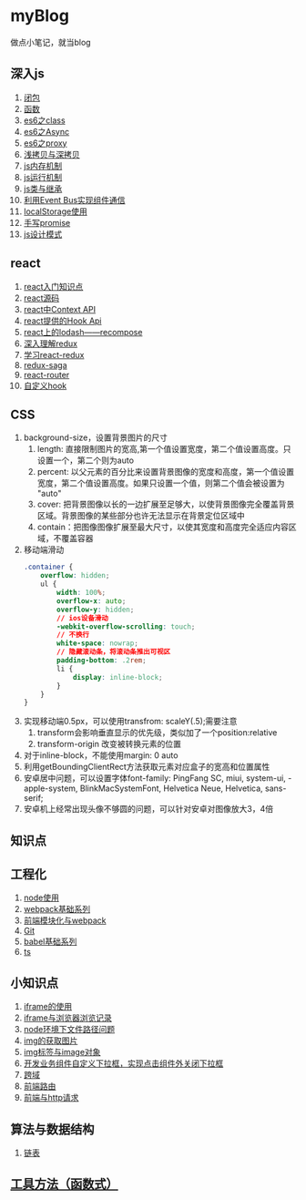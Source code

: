 # myBlog
做点小笔记，就当blog

## 深入js
1. [闭包](./js/bibao)
1. [函数](./js/function)
1. [es6之class](./js/class)
1. [es6之Async](./js/async)
1. [es6之proxy](./js/proxy)
1. [浅拷贝与深拷贝](./js/clone)
1. [js内存机制](./js/memory)
1. [js运行机制](./js/run)
1. [js类与继承](./js/instance)
1. [利用Event Bus实现组件通信](./js/event)
1. [localStorage使用](./js/localStorage)
1. [手写promise](./js/promise)
1. [js设计模式](./js/pattern)

## react
1. [react入门知识点](./react/react)
1. [react源码](./react/yuanma)
1. [react中Context API](./react/context)
1. [react提供的Hook Api](./react/hook)
1. [react上的lodash——recompose](./react/recompose)
1. [深入理解redux](./react/redux)
1. [学习react-redux](./react/react-redux)
1. [redux-saga](./react/saga)
1. [react-router](./react/router)
1. [自定义hook](./react/hook2)

## CSS
1. background-size，设置背景图片的尺寸
    1. length: 直接限制图片的宽高,第一个值设置宽度，第二个值设置高度。只设置一个，第二个则为auto
    1. percent: 以父元素的百分比来设置背景图像的宽度和高度，第一个值设置宽度，第二个值设置高度。如果只设置一个值，则第二个值会被设置为 "auto"
    1. cover: 把背景图像以长的一边扩展至足够大，以使背景图像完全覆盖背景区域。背景图像的某些部分也许无法显示在背景定位区域中
    1. contain：把图像图像扩展至最大尺寸，以使其宽度和高度完全适应内容区域，不覆盖容器
1. 移动端滑动
    ```css
    .container {
        overflow: hidden;
        ul {
            width: 100%;
            overflow-x: auto;
            overflow-y: hidden;
            // ios设备滑动
            -webkit-overflow-scrolling: touch;
            // 不换行
            white-space: nowrap;
            // 隐藏滚动条，将滚动条推出可视区
            padding-bottom: .2rem;
            li {
                display: inline-block;
            }
        }
    }
    ```
1. 实现移动端0.5px，可以使用transfrom: scaleY(.5);需要注意
    1. transform会影响垂直显示的优先级，类似加了一个position:relative
    2. transform-origin 改变被转换元素的位置
1. 对于inline-block，不能使用margin: 0 auto
1. 利用getBoundingClientRect方法获取元素对应盒子的宽高和位置属性
1. 安卓居中问题，可以设置字体font-family: PingFang SC, miui, system-ui, -apple-system, BlinkMacSystemFont, Helvetica Neue, Helvetica, sans-serif;
1. 安卓机上经常出现头像不够圆的问题，可以针对安卓对图像放大3，4倍

## 知识点


## 工程化
1. [node使用](./project/node)
1. [webpack基础系列](./project/webpack)
1. [前端模块化与webpack](./project/module)
1. [Git](./project/git)
1. [babel基础系列](./project/babel)
1. [ts](./project/ts)

## 小知识点
1. [iframe的使用](./point/iframe)
1. [iframe与浏览器浏览记录](./point/iframe2)
1. [node环境下文件路径问题](./point/path)
1. [img的获取图片](./point/img)
1. [img标签与image对象](./point/image)
1. [开发业务组件自定义下拉框，实现点击组件外关闭下拉框](./point/sloganSelect)
1. [跨域](./point/access)
1. [前端路由](./point/route)
1. [前端与http请求](./point/http)


## 算法与数据结构
1. [链表](./algorithm/linked_list)

## [工具方法（函数式）](https://leogoo.github.io/utils)